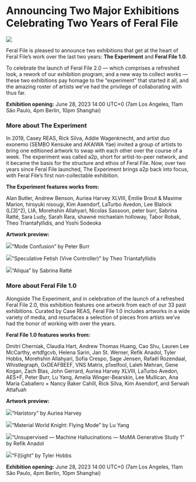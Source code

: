 # Announcing Two Major Exhibitions Celebrating Two Years of Feral File

![](https://hackmd.io/_uploads/BykQ-ApIh.png)

Feral File is pleased to announce two exhibitions that get at the heart of Feral File’s work over the last two years: **The Experiment** and **Feral File 1.0**.

To celebrate the launch of Feral File 2.0 — which comprises a refreshed look, a rework of our exhibition program, and a new way to collect works — these two exhibitions pay homage to the “experiment” that started it all, and the amazing roster of artists we’ve had the privilege of collaborating with thus far. 

**Exhibition opening:** 
June 28, 2023
14:00 UTC+0 (7am Los Angeles, 11am São Paulo, 4pm Berlin, 10pm Shanghai)

### **More about The Experiment**

In 2019, Casey REAS, Rick Silva, Addie Wagenknecht, and artist duo exonemo (SEMBO Kensuke and AKAIWA Yae) invited a group of artists to bring one editioned artwork to swap with each other over the course of a week. The experiment was called a2p, short for artist-to-peer network, and it became the basis for the structure and ethos of Feral File. Now, over two years since Feral File launched, The Experiment brings a2p back into focus, with Feral File’s first non-collectable exhibition.

**The Experiment features works from:**

Alan Butler, Andrew Benson, Auriea Harvey XLVIII, Émilie Brout & Maxime Marion, hiroyuki nisougi, Kim Asendorf, LaTurbo Avedon, Lee Blalock (L[3]^2), LIA, Morehshin Allahyari, Nicolas Sassoon, peter burr, Sabrina Ratté, Sara Ludy, Sarah Rara, shawné michaelain holloway, Tabor Robak, Theo Triantafyllidis, and Yoshi Sodeoka

**Artwork preview:**

![](https://hackmd.io/_uploads/SJQbQATIh.png)<caption>“Mode Confusion” by Peter Burr</caption>

![](https://hackmd.io/_uploads/ByKGQRTI3.png)<caption>“Speculative Fetish (Vive Controller)” by Theo Triantafyllidis</caption>

![](https://hackmd.io/_uploads/ryJrmC68n.jpg)<caption>“Aliqua” by Sabrina Ratté</caption>

### **More about Feral File 1.0**

Alongside The Experiment, and in celebration of the launch of a refreshed Feral File 2.0, this exhibition features one artwork from each of our 33 past exhibitions. Curated by Case REAS, Feral File 1.0 includes artworks in a wide variety of media, and resurfaces a selection of pieces from artists we’ve had the honor of working with over the years.

**Feral File 1.0 features works from:** 

Dmitri Cherniak, Claudia Hart, Andrew Thomas Huang, Cao Shu, Lauren Lee McCarthy, ertdfgcvb, Helena Sarin, Jan St. Werner, Refik Anadol, Tyler Hobbs, Morehshin Allahyari, Sofia Crespo, Sage Jensen, Rafaël Rozendaal, Whistlegraph, 0xDEAFBEEF, VNS Matrix, p1xelfool, Laleh Mehran, Gene Kogan, Zach Blas, John Gerrard, Auriea Harvey XLVIII, LaTurbo Avedon, AES+F, Peter Burr, Lu Yang, Amelia Winger-Bearskin, Lee Mullican, Ana Maria Caballero × Nancy Baker Cahill, Rick Silva, Kim Asendorf, and Serwah Attafuah

**Artwork preview:**

![](https://hackmd.io/_uploads/BJ9tXRpU2.jpg)<caption>“Haristory” by Auriea Harvey</caption>

![](https://hackmd.io/_uploads/r1diQ0a8h.jpg)<caption>“Material World Knight: Flying Mode” by Lu Yang</caption>

![](https://hackmd.io/_uploads/SkFnERpI3.jpg)<caption>“Unsupervised — Machine Hallucinations — MoMA Generative Study 1” by Refik Anadol</caption>

![](https://hackmd.io/_uploads/Bya4HR682.png)<caption>“F(l)ight” by Tyler Hobbs</caption>

**Exhibition opening:** 
June 28, 2023
14:00 UTC+0 (7am Los Angeles, 11am São Paulo, 4pm Berlin, 10pm Shanghai)
